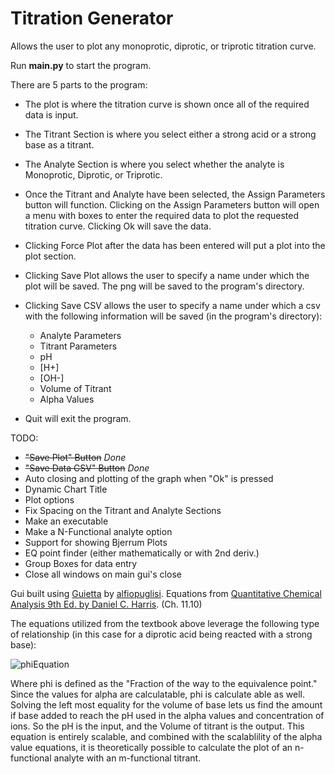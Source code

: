 # Titration Generator
Allows the user to plot any monoprotic, diprotic, or triprotic titration curve.

Run **main.py** to start the program.

There are 5 parts to the program:
  * The plot is where the titration curve is shown once all of the required data is input. 
  * The Titrant Section is where you select either a strong acid or a strong base as a titrant.
  * The Analyte Section is where you select whether the analyte is Monoprotic, Diprotic, or Triprotic.
  * Once the Titrant and Analyte have been selected, the Assign Parameters button will function. Clicking on the Assign Parameters button will open a menu with boxes to enter the required data to plot the requested titration curve. Clicking Ok will save the data.
  * Clicking Force Plot after the data has been entered will put a plot into the plot section. 
  * Clicking Save Plot allows the user to specify a name under which the plot will be saved. The png will be saved to the program's directory.
  * Clicking Save CSV allows the user to specify a name under which a csv with the following information will be saved (in the program's directory):
    * Analyte Parameters
    * Titrant Parameters
    * pH
    * [H+]
    * [OH-]
    * Volume of Titrant
    * Alpha Values
    
  * Quit will exit the program.

TODO:
  * <del>"Save Plot" Button</del> *Done*
  * <del>"Save Data CSV" Button</del> *Done*
  * Auto closing and plotting of the graph when "Ok" is pressed
  * Dynamic Chart Title
  * Plot options
  * Fix Spacing on the Titrant and Analyte Sections
  * Make an executable
  * Make a N-Functional analyte option
  * Support for showing Bjerrum Plots
  * EQ point finder (either mathematically or with 2nd deriv.)
  * Group Boxes for data entry
  * Close all windows on main gui's close

  
Gui built using [Guietta](https://github.com/alfiopuglisi/guietta) by [alfiopuglisi](https://github.com/alfiopuglisi).
Equations from [Quantitative Chemical Analysis 9th Ed. by Daniel C. Harris](https://www.amazon.com/Quantitative-Chemical-Analysis-Daniel-Harris/dp/146413538X). (Ch. 11.10)

The equations utilized from the textbook above leverage the following type of relationship (in this case for a diprotic acid being reacted with a strong base):

![phiEquation](https://bit.ly/3gmgNJG)

Where phi is defined as the "Fraction of the way to the equivalence point." Since the values for alpha are calculatable, phi is calculate able as well. Solving the left most equality for the volume of base lets us find the amount if base added to reach the pH used in the alpha values and concentration of ions. So the pH is the input, and the Volume of titrant is the output. This equation is entirely scalable, and combined with the scalablility of the alpha value equations, it is theoretically possible to calculate the plot of an n-functional analyte with an m-functional titrant.
